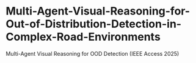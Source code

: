 # Multi-Agent-Visual-Reasoning-for-Out-of-Distribution-Detection-in-Complex-Road-Environments
Multi-Agent Visual Reasoning for OOD Detection (IEEE Access 2025)
